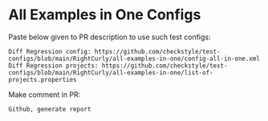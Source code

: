 # All Examples in One Configs
Paste below given to PR description to use such test configs:
```
Diff Regression config: https://github.com/checkstyle/test-configs/blob/main/RightCurly/all-examples-in-one/config-all-in-one.xml
Diff Regression projects: https://github.com/checkstyle/test-configs/blob/main/RightCurly/all-examples-in-one/list-of-projects.properties
```
Make comment in PR:
```
Github, generate report
```
